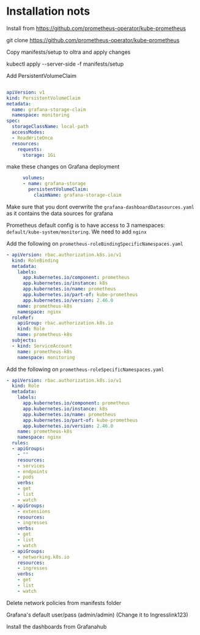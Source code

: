 # Installation nots

Install from  https://github.com/prometheus-operator/kube-prometheus

git clone https://github.com/prometheus-operator/kube-prometheus

Copy manifests/setup to oltra and apply changes


kubectl apply --server-side -f manifests/setup


Add PersistentVolumeClaim

```yaml

apiVersion: v1
kind: PersistentVolumeClaim
metadata:
  name: grafana-storage-claim
  namespace: monitoring
spec:
  storageClassName: local-path
  accessModes:
  - ReadWriteOnce
  resources:
    requests:
      storage: 1Gi

```

make these changes on Grafana deployment
```yaml
      volumes:
      - name: grafana-storage
        persistentVolumeClaim:
          claimName: grafana-storage-claim
```

Make sure that you dont overwrite the `grafana-dashboardDatasources.yaml` as it contains the data sources for grafana

Prometheus default config is to have access to 3 namespaces: `default/kube-system/monitoring`. We need to add `nginx`

Add the following on `prometheus-roleBindingSpecificNamespaces.yaml`
```yaml
- apiVersion: rbac.authorization.k8s.io/v1
  kind: RoleBinding
  metadata:
    labels:
      app.kubernetes.io/component: prometheus
      app.kubernetes.io/instance: k8s
      app.kubernetes.io/name: prometheus
      app.kubernetes.io/part-of: kube-prometheus
      app.kubernetes.io/version: 2.46.0
    name: prometheus-k8s
    namespace: nginx
  roleRef:
    apiGroup: rbac.authorization.k8s.io
    kind: Role
    name: prometheus-k8s
  subjects:
  - kind: ServiceAccount
    name: prometheus-k8s
    namespace: monitoring
```

Add the following on `prometheus-roleSpecificNamespaces.yaml`
```yaml
- apiVersion: rbac.authorization.k8s.io/v1
  kind: Role
  metadata:
    labels:
      app.kubernetes.io/component: prometheus
      app.kubernetes.io/instance: k8s
      app.kubernetes.io/name: prometheus
      app.kubernetes.io/part-of: kube-prometheus
      app.kubernetes.io/version: 2.46.0
    name: prometheus-k8s
    namespace: nginx
  rules:
  - apiGroups:
    - ""
    resources:
    - services
    - endpoints
    - pods
    verbs:
    - get
    - list
    - watch
  - apiGroups:
    - extensions
    resources:
    - ingresses
    verbs:
    - get
    - list
    - watch
  - apiGroups:
    - networking.k8s.io
    resources:
    - ingresses
    verbs:
    - get
    - list
    - watch
```

Delete network policies from manifests folder

Grafana's default user/pass (admin/admin) (Change it to Ingresslink123)

Install the dashboards from Grafanahub

